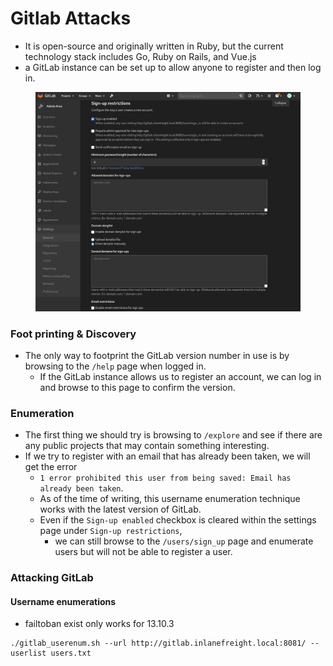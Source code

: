 # Gitlab Attacks

* It is open-source and originally written in Ruby, but the current technology stack includes Go, Ruby on Rails, and Vue.js
* a GitLab instance can be set up to allow anyone to register and then log in.

<figure><img src="../.gitbook/assets/image (5) (1) (1) (1) (1) (1).png" alt=""><figcaption></figcaption></figure>



### Foot printing & Discovery

* The only way to footprint the GitLab version number in use is by browsing to the `/help` page when logged in.
  * &#x20;If the GitLab instance allows us to register an account, we can log in and browse to this page to confirm the version.

### Enumeration

* The first thing we should try is browsing to `/explore` and see if there are any public projects that may contain something interesting.
* &#x20;If we try to register with an email that has already been taken, we will get the error&#x20;
  * `1 error prohibited this user from being saved: Email has already been taken`.
  * As of the time of writing, this username enumeration technique works with the latest version of GitLab.
  * Even if the `Sign-up enabled` checkbox is cleared within the settings page under `Sign-up restrictions`,
    * we can still browse to the `/users/sign_up` page and enumerate users but will not be able to register a user.

### Attacking GitLab

#### Username enumerations

* failtoban exist only works for 13.10.3

```shell-session
./gitlab_userenum.sh --url http://gitlab.inlanefreight.local:8081/ --userlist users.txt
```
